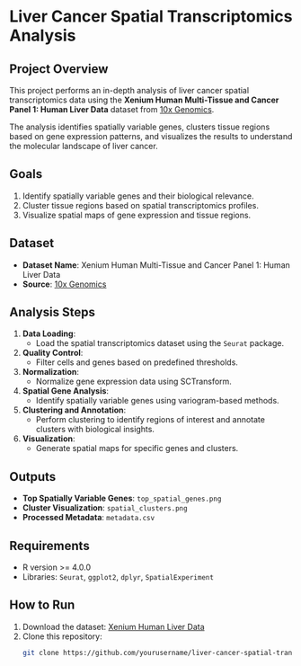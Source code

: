 # Liver Cancer Spatial Transcriptomics Analysis

## Project Overview
This project performs an in-depth analysis of liver cancer spatial transcriptomics data using the **Xenium Human Multi-Tissue and Cancer Panel 1: Human Liver Data** dataset from [10x Genomics](https://www.10xgenomics.com/datasets/human-liver-data-xenium-human-multi-tissue-and-cancer-panel-1-standard).

The analysis identifies spatially variable genes, clusters tissue regions based on gene expression patterns, and visualizes the results to understand the molecular landscape of liver cancer.

## Goals
1. Identify spatially variable genes and their biological relevance.
2. Cluster tissue regions based on spatial transcriptomics profiles.
3. Visualize spatial maps of gene expression and tissue regions.

## Dataset
- **Dataset Name**: Xenium Human Multi-Tissue and Cancer Panel 1: Human Liver Data
- **Source**: [10x Genomics](https://www.10xgenomics.com/datasets/human-liver-data-xenium-human-multi-tissue-and-cancer-panel-1-standard)

## Analysis Steps
1. **Data Loading**:
   - Load the spatial transcriptomics dataset using the `Seurat` package.
2. **Quality Control**:
   - Filter cells and genes based on predefined thresholds.
3. **Normalization**:
   - Normalize gene expression data using SCTransform.
4. **Spatial Gene Analysis**:
   - Identify spatially variable genes using variogram-based methods.
5. **Clustering and Annotation**:
   - Perform clustering to identify regions of interest and annotate clusters with biological insights.
6. **Visualization**:
   - Generate spatial maps for specific genes and clusters.

## Outputs
- **Top Spatially Variable Genes**: `top_spatial_genes.png`
- **Cluster Visualization**: `spatial_clusters.png`
- **Processed Metadata**: `metadata.csv`

## Requirements
- R version >= 4.0.0
- Libraries: `Seurat`, `ggplot2`, `dplyr`, `SpatialExperiment`

## How to Run
1. Download the dataset:
   [Xenium Human Liver Data](https://www.10xgenomics.com/datasets/human-liver-data-xenium-human-multi-tissue-and-cancer-panel-1-standard)
2. Clone this repository:
   ```bash
   git clone https://github.com/yourusername/liver-cancer-spatial-transcriptomics.git
